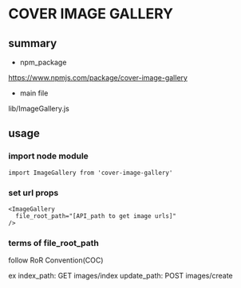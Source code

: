 # COVER IMAGE GALLERY

## summary
- npm_package

https://www.npmjs.com/package/cover-image-gallery

- main file

lib/ImageGallery.js

## usage
### import node module
`import ImageGallery from 'cover-image-gallery'`

### set url props
```
<ImageGallery
  file_root_path="[API_path to get image urls]"
/>
```

### terms of file_root_path
follow RoR Convention(COC)

ex
index_path: GET images/index
update_path: POST images/create

